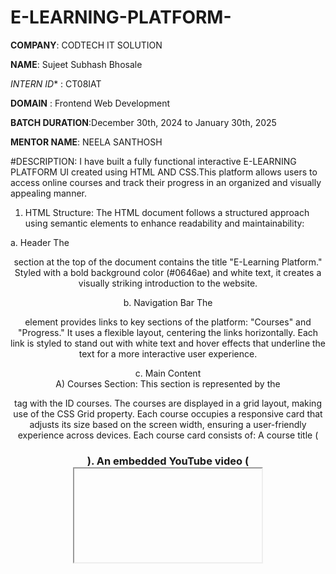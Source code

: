 # E-LEARNING-PLATFORM-

**COMPANY**: CODTECH IT SOLUTION

**NAME**: Sujeet Subhash Bhosale

*INTERN ID** : CT08IAT

**DOMAIN** : Frontend Web Development

**BATCH DURATION**:December 30th, 2024 to January 30th, 2025

**MENTOR NAME**: NEELA SANTHOSH

#DESCRIPTION: I have built a fully functional interactive E-LEARNING PLATFORM UI created using HTML AND CSS.This platform allows users to access online courses and track their progress in an organized and visually appealing manner.
1. HTML Structure:
   The HTML document follows a structured approach using semantic elements to enhance readability and maintainability:

  a. Header
      The <header> section at the top of the document contains the title "E-Learning Platform." Styled with a bold background color (#0646ae) and white text, it creates a          visually striking introduction to the website.

  b. Navigation Bar
      The <nav> element provides links to key sections of the platform: "Courses" and "Progress." It uses a flexible layout, centering the links horizontally. Each link is         styled to stand out with white text and hover effects that underline the text for a more interactive user experience.
      
  c. Main Content  
        A) Courses Section:
                This section is represented by the <section> tag with the ID courses.
                The courses are displayed in a grid layout, making use of the CSS Grid property. Each course occupies a responsive card that adjusts its size based on the                    screen width, ensuring a user-friendly experience across devices.
                Each course card consists of:
                A course title (<h3>).
                An embedded YouTube video (<iframe>), allowing users to preview or learn from the content directly on the platform.
          B)Progress Tracking Section:
                The progress tracking section is defined by the <section> tag with the ID progress.
                It features a list of progress bars for the courses offered. Each course is displayed with its title and a horizontal progress bar, visually representing the                 user's completion percentage.

#OUTPUT OF THE TASK
<img width="959" alt="OUTPUT" src="https://github.com/user-attachments/assets/05482fc9-a220-4eed-8228-9d4bd29deec1" />

